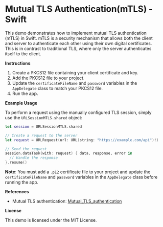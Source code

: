 # Mutual TLS Authentication(mTLS) - Swift

This demo demonstrates how to implement mutual TLS authentication (mTLS) in Swift. mTLS is a security mechanism that allows both the client and server to authenticate each other using their own digital certificates. This is in contrast to traditional TLS, where only the server authenticates itself to the client.

**Instructions**

1. Create a PKCS12 file containing your client certificate and key.
2. Add the PKCS12 file to your project.
3. Update the `certificateFileName` and `password` variables in the `AppDelegate` class to match your PKCS12 file.
4. Run the app.

**Example Usage**

To perform a request using the manually configured TLS session, simply use the `URLSessionMTLS.shared` object:

```swift
let session = URLSessionMTLS.shared

// Create a request to the server
let request = URLRequest(url: URL(string: "https://example.com/api")!)

// Send the request
session.dataTask(with: request) { data, response, error in
  // Handle the response
}.resume()
```

**Note:** You must add a `.p12` certificate file to your project and update the `certificateFileName` and `password` variables in the `AppDelegate` class before running the app.

**References**

* Mutual TLS authentication: [Mutual_TLS_authentication](https://medium.com/@adi_bhat/mtls-implementation-on-ios-through-cloudflare-ef1ef2b36b33)

**License**

This demo is licensed under the MIT License.

